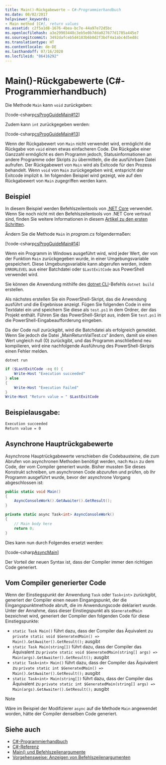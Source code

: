 ```yaml
---
title: Main()-Rückgabewerte – C#-Programmierhandbuch
ms.date: 08/02/2017
helpviewer_keywords:
- Main method [C#], return values
ms.assetid: c2f5a1d8-1676-4bea-bc7e-44a97e72d5bc
ms.openlocfilehash: a3e29903448c3eb5e0b7dda027677d1785a445e7
ms.sourcegitcommit: 3492dafceb5d4183b6b0d2f3bdf4a1abc4d5ed8c
ms.translationtype: HT
ms.contentlocale: de-DE
ms.lasthandoff: 07/16/2020
ms.locfileid: "86416292"
---
```

# <a name="main-return-values-c-programming-guide"></a>Main()-Rückgabewerte (C#-Programmierhandbuch)

Die Methode `Main` kann `void` zurückgeben:

 [!code-csharp[csProgGuideMain#12](~/samples/snippets/csharp/VS_Snippets_VBCSharp/csProgGuideMain/CS/Class3.cs#12)]

Zudem kann `int` zurückgegeben werden:

 [!code-csharp[csProgGuideMain#13](~/samples/snippets/csharp/VS_Snippets_VBCSharp/csProgGuideMain/CS/Class3.cs#13)]

Wenn der Rückgabewert von `Main` nicht verwendet wird, ermöglicht die Rückgabe von `void` einen etwas einfacheren Code. Die Rückgabe einer Ganzzahl ermöglicht es dem Programm jedoch, Statusinformationen an andere Programme oder Skripts zu übermitteln, die die ausführbare Datei aufrufen. Der Rückgabewert von `Main` wird als Exitcode für den Prozess behandelt. Wenn `void` von `Main` zurückgegeben wird, entspricht der Exitcode implizit `0`. Im folgenden Beispiel wird gezeigt, wie auf den Rückgabewert von `Main` zugegriffen werden kann.

## <a name="example"></a>Beispiel

In diesem Beispiel werden Befehlszeilentools von [.NET Core](../../../core/index.yml) verwendet. Wenn Sie noch nicht mit den Befehlszeilentools von .NET Core vertraut sind, finden Sie weitere Informationen in diesem [Artikel zu den ersten Schritten](../../../core/tutorials/with-visual-studio-code.md).

Ändern Sie die Methode `Main` in *program.cs* folgendermaßen:

 [!code-csharp[csProgGuideMain#14](~/samples/snippets/csharp/VS_Snippets_VBCSharp/csProgGuideMain/CS/Class3.cs#14)]

Wenn ein Programm in Windows ausgeführt wird, wird jeder Wert, der von der Funktion `Main` zurückgegeben wurde, in einer Umgebungsvariable gespeichert. Diese Umgebungsvariable kann abgerufen werden, indem `ERRORLEVEL` aus einer Batchdatei oder `$LastExitCode` aus PowerShell verwendet wird.

Sie können die Anwendung mithilfe des [dotnet CLI](../../../core/tools/dotnet.md)-Befehls `dotnet build` erstellen.

Als nächstes erstellen Sie ein PowerShell-Skript, das die Anwendung ausführt und die Ergebnisse anzeigt. Fügen Sie folgenden Code in eine Textdatei ein und speichern Sie diese als `test.ps1` in dem Ordner, der das Projekt enthält. Führen Sie das PowerShell-Skript aus, indem Sie `test.ps1` in die PowerShell-Eingabeaufforderung eingeben.

Da der Code null zurückgibt, wird die Batchdatei als erfolgreich gemeldet. Wenn Sie jedoch die Datei „MainReturnValTest.cs“ ändern, damit sie einen Wert ungleich null (0) zurückgibt, und das Programm anschließend neu kompilieren, wird eine nachfolgende Ausführung des PowerShell-Skripts einen Fehler melden.

```dotnetcli
dotnet run
```

```powershell
if ($LastExitCode -eq 0) {
    Write-Host "Execution succeeded"
} else
{
    Write-Host "Execution Failed"
}
Write-Host "Return value = " $LastExitCode
```

## <a name="sample-output"></a>Beispielausgabe:

```txt
Execution succeeded
Return value = 0
```

## <a name="async-main-return-values"></a>Asynchrone Hauptrückgabewerte

Asynchrone Hauptrückgabewerte verschieben die Codebausteine, die zum Abrufen von asynchronen Methoden benötigt werden, nach `Main` zu dem Code, der vom Compiler generiert wurde. Bisher mussten Sie dieses Konstrukt schreiben, um asynchronen Code abzurufen und prüfen, ob Ihr Programm ausgeführt wurde, bevor der asynchrone Vorgang abgeschlossen ist:

```csharp
public static void Main()
{
    AsyncConsoleWork().GetAwaiter().GetResult();
}

private static async Task<int> AsyncConsoleWork()
{
    // Main body here
    return 0;
}
```

Dies kann nun durch Folgendes ersetzt werden:

[!code-csharp[AsyncMain](../../../../samples/snippets/csharp/main-arguments/program.cs#AsyncMain)]

Der Vorteil der neuen Syntax ist, dass der Compiler immer den richtigen Code generiert.

## <a name="compiler-generated-code"></a>Vom Compiler generierter Code

Wenn der Einstiegspunkt der Anwendung `Task` oder `Task<int>` zurückgibt, generiert der Compiler einen neuen Eingangspunkt, der die Eingangspunktmethode abruft, die im Anwendungscode deklariert wurde. Unter der Annahme, dass dieser Einstiegspunkt als `$GeneratedMain` bezeichnet wird, generiert der Compiler den folgenden Code für diese Einstiegspunkte:

- `static Task Main()` führt dazu, dass der Compiler das Äquivalent zu `private static void $GeneratedMain() => Main().GetAwaiter().GetResult();` ausgibt
- `static Task Main(string[])` führt dazu, dass der Compiler das Äquivalent zu `private static void $GeneratedMain(string[] args) => Main(args).GetAwaiter().GetResult();` ausgibt
- `static Task<int> Main()` führt dazu, dass der Compiler das Äquivalent zu `private static int $GeneratedMain() => Main().GetAwaiter().GetResult();` ausgibt
- `static Task<int> Main(string[])` führt dazu, dass der Compiler das Äquivalent zu `private static int $GeneratedMain(string[] args) => Main(args).GetAwaiter().GetResult();` ausgibt

> [!NOTE]
>Wäre im Beispiel der Modifizierer `async` auf die Methode `Main` angewendet worden, hätte der Compiler denselben Code generiert.

## <a name="see-also"></a>Siehe auch

- [C#-Programmierhandbuch](../index.md)
- [C#-Referenz](../index.md)
- [Main() und Befehlszeilenargumente](index.md)
- [Vorgehensweise: Anzeigen von Befehlszeilenargumenten](./how-to-display-command-line-arguments.md)
